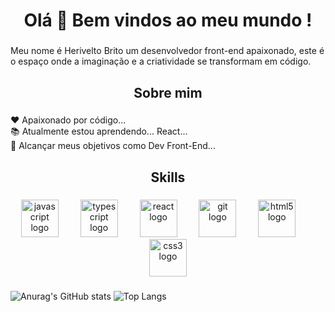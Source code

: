<h1 align="center">Olá 👋 Bem vindos ao meu mundo !</h1>

###

<p align="left">Meu nome é Herivelto Brito um desenvolvedor front-end apaixonado, este é o espaço onde a imaginação e a criatividade se transformam em código.</p>

###

<h2 align="center">Sobre mim</h2>

###

<p align="left">❤️ Apaixonado por código...<br>📚 Atualmente estou aprendendo... React...<br>🎯 Alcançar meus objetivos como Dev Front-End...</p>

###

<h2 align="center">Skills</h2>

###

<div align="center">
  <img src="https://cdn.jsdelivr.net/gh/devicons/devicon/icons/javascript/javascript-original.svg" height="60" alt="javascript logo"  />
  <img width="27" />
  <img src="https://cdn.jsdelivr.net/gh/devicons/devicon/icons/typescript/typescript-original.svg" height="60" alt="typescript logo"  />
  <img width="27" />
  <img src="https://cdn.jsdelivr.net/gh/devicons/devicon/icons/react/react-original.svg" height="60" alt="react logo"  />
  <img width="27" />
  <img src="https://cdn.jsdelivr.net/gh/devicons/devicon/icons/git/git-original.svg" height="60" alt="git logo"  />
  <img width="27" />
  <img src="https://cdn.jsdelivr.net/gh/devicons/devicon/icons/html5/html5-original.svg" height="60" alt="html5 logo"  />
  <img width="27" />
  <img src="https://cdn.jsdelivr.net/gh/devicons/devicon/icons/css3/css3-original.svg" height="60" alt="css3 logo"  />
</div>

###
  ![Anurag's GitHub stats](https://github-readme-stats.vercel.app/api?username=Herivelto-Brito&hide=contribs,prs)
  ![Top Langs](https://github-readme-stats.vercel.app/api/top-langs/?username=Herivelto-Brito&layout=compact)
